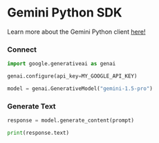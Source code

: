 # Gemini Python SDK

Learn more about the Gemini Python client [here!](https://ai.google.dev/gemini-api/docs/get-started/tutorial?lang=python)

### Connect

```python
import google.generativeai as genai

genai.configure(api_key=MY_GOOGLE_API_KEY)

model = genai.GenerativeModel("gemini-1.5-pro")
```

### Generate Text

```python
response = model.generate_content(prompt)

print(response.text)
```
